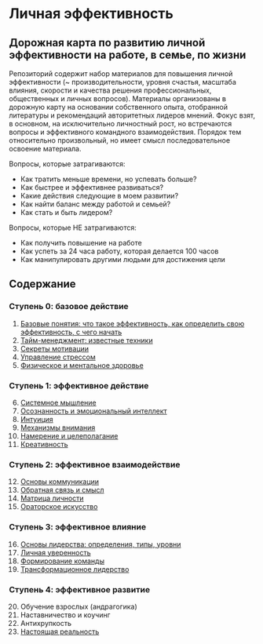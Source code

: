 # Личная эффективность

## Дорожная карта по развитию личной эффективности на работе, в семье, по жизни

Репозиторий содержит набор материалов для повышения личной эффективности (~ производительности, уровня счастья, масштаба влияния, скорости и качества решения профессиональных, общественных и личных вопросов). Материалы организованы в дорожную карту на основании собственного опыта, отобранной литературы и рекомендаций авторитетных лидеров мнений. Фокус взят, в основном, на исключительно личностный рост, но встречаются вопросы и эффективного командного взаимодействия. Порядок тем относительно произвольный, но имеет смысл последовательное освоение материала.

Вопросы, которые затрагиваются:
* Как тратить меньше времени, но успевать больше?
* Как быстрее и эффективнее развиваться?
* Какие действия следующие в моем развитии?
* Как найти баланс между работой и семьей?
* Как стать и быть лидером?

Вопросы, которые НЕ затрагиваются:
* Как получить повышение на работе
* Как успеть за 24 часа работу, которая делается 100 часов
* Как манипулировать другими людьми для достижения цели

## Содержание

### Ступень 0: базовое действие

01. [Базовые понятия: что такое эффективность, как определить свою эффективность, с чего начать](https://github.com/sunnybear/personal-efficiency/tree/main/01.%20Базовые%20вопросы)
02. [Тайм-менеджмент: известные техники](https://github.com/sunnybear/personal-efficiency/tree/main/02.%20Тайм-менеджмент)
03. [Секреты мотивации](https://github.com/sunnybear/personal-efficiency/tree/main/03.%20Секреты%20мотивации)
04. [Управление стрессом](https://github.com/sunnybear/personal-efficiency/tree/main/04.%20Стрессоустойчивость)
05. [Физическое и ментальное здоровье](https://github.com/sunnybear/personal-efficiency/tree/main/05.%20Физическое%20и%20ментальное%20здоровье)

### Ступень 1: эффективное действие
  
06. [Системное мышление](https://github.com/sunnybear/personal-efficiency/tree/main/06.%20Системное%20мышление)
07. [Осознанность и эмоциональный интеллект](https://github.com/sunnybear/personal-efficiency/tree/main/07.%20Осознанность)
08. [Интуиция](https://github.com/sunnybear/personal-efficiency/tree/main/08.%20Интуиция)
09. [Механизмы внимания](https://github.com/sunnybear/personal-efficiency/tree/main/09.%20Механизмы%20внимания)
10. [Намерение и целеполагание](https://github.com/sunnybear/personal-efficiency/tree/main/10.%20Намерение%20и%20целеполагание)
11. [Креативность](https://github.com/sunnybear/personal-efficiency/tree/main/11.%20Креативность)

### Ступень 2: эффективное взаимодействие

12. [Основы коммуникации](https://github.com/sunnybear/personal-efficiency/tree/main/12.%20Основы%20коммуникации)
13. [Обратная связь и смысл](https://github.com/sunnybear/personal-efficiency/tree/main/13.%20Обратная%20связь%20и%20смысл)
14. [Матрица личности](https://github.com/sunnybear/personal-efficiency/tree/main/14.%20Матрица%20личности)
15. [Ораторское искусство](https://github.com/sunnybear/personal-efficiency/tree/main/15.%20Ораторское%20искусство)

### Ступень 3: эффективное влияние

16. [Основы лидерства: определения, типы, уровни](https://github.com/sunnybear/personal-efficiency/tree/main/16.%20Основы%20лидерства)
17. [Личная уверенность](https://github.com/sunnybear/personal-efficiency/tree/main/17.%20Личная%20уверенность)
18. [Формирование команды](https://github.com/sunnybear/personal-efficiency/tree/main/18.%20Формирование%20команды)
19. [Трансформационное лидерство](https://github.com/sunnybear/personal-efficiency/tree/main/19.%20Трансформационное%20лидерство)

### Ступень 4: эффективное развитие

20. Обучение взрослых (андрагогика)
21. Наставничество и коучинг
22. Антихрупкость
23. [Настоящая реальность](https://github.com/sunnybear/personal-efficiency/tree/main/23.%20Настоящая%20реальность)
